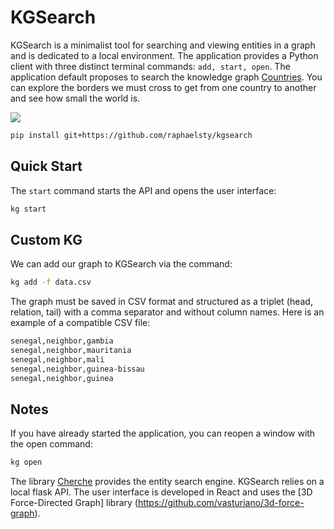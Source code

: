 # KGSearch

KGSearch is a minimalist tool for searching and viewing entities in a graph and is dedicated to a local environment. The application provides a Python client with three distinct terminal commands: `add, start, open`. The application default proposes to search the knowledge graph [Countries](https://www.aaai.org/ocs/index.php/SSS/SSS15/paper/view/10257/10026). You can explore the borders we must cross to get from one country to another and see how small the world is.

![](kgsearch.gif)

```sh
pip install git+https://github.com/raphaelsty/kgsearch
```

## Quick Start

The `start` command starts the API and opens the user interface:


```sh
kg start
```

## Custom KG

We can add our graph to KGSearch via the command:

```sh
kg add -f data.csv
```

The graph must be saved in CSV format and structured as a triplet (head, relation, tail) with a comma separator and without column names. Here is an example of a compatible CSV file:

```sh
senegal,neighbor,gambia
senegal,neighbor,mauritania
senegal,neighbor,mali
senegal,neighbor,guinea-bissau
senegal,neighbor,guinea
```

## Notes

If you have already started the application, you can reopen a window with the open command:

```sh
kg open
```

The library [Cherche](https://github.com/raphaelsty/cherche) provides the entity search engine. KGSearch relies on a local flask API. The user interface is developed in React and uses the [3D Force-Directed Graph] library (https://github.com/vasturiano/3d-force-graph).